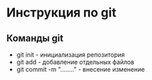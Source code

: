 # Инструкция по git

## Команды git

* git init - инициализация репозитория
* git add - добавление отдельных файлов
* git commit -m "........" - внесение изменение